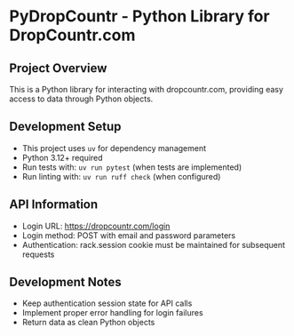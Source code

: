 # PyDropCountr - Python Library for DropCountr.com

## Project Overview
This is a Python library for interacting with dropcountr.com, providing easy access to data through Python objects.

## Development Setup
- This project uses `uv` for dependency management
- Python 3.12+ required
- Run tests with: `uv run pytest` (when tests are implemented)
- Run linting with: `uv run ruff check` (when configured)

## API Information
- Login URL: https://dropcountr.com/login
- Login method: POST with email and password parameters
- Authentication: rack.session cookie must be maintained for subsequent requests

## Development Notes
- Keep authentication session state for API calls
- Implement proper error handling for login failures
- Return data as clean Python objects